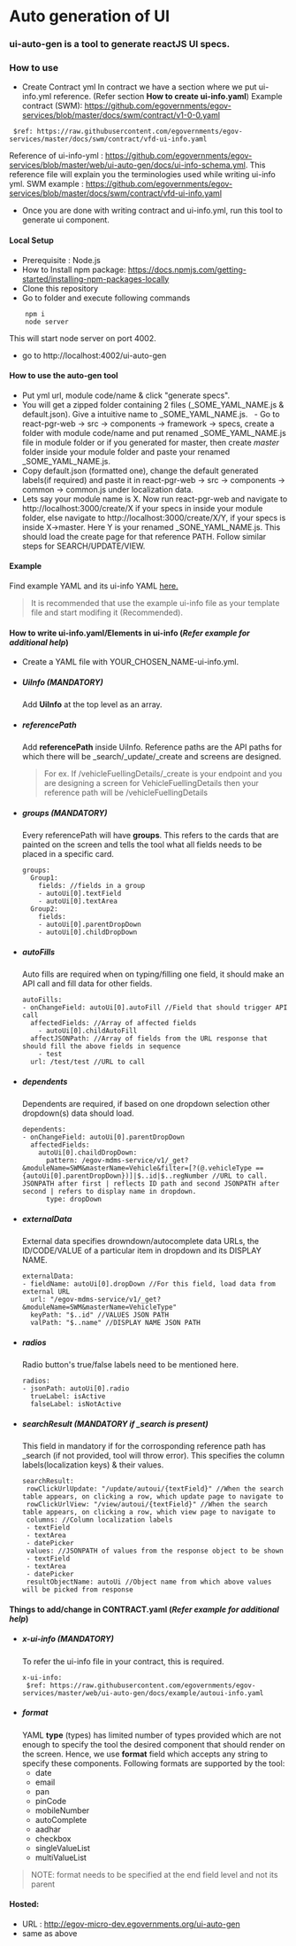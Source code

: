 # Auto generation of UI
### ui-auto-gen is a tool to generate reactJS UI specs.

### How to use
- Create Contract yml
 In contract we have a section where we put ui-info.yml reference. (Refer section **How to create ui-info.yaml**)
 Example contract (SWM): https://github.com/egovernments/egov-services/blob/master/docs/swm/contract/v1-0-0.yaml 
 ``` x-ui-info:
  $ref: https://raw.githubusercontent.com/egovernments/egov-services/master/docs/swm/contract/vfd-ui-info.yaml

```
 Reference of ui-info-yml : https://github.com/egovernments/egov-services/blob/master/web/ui-auto-gen/docs/ui-info-schema.yml. This reference file will explain you the terminologies used while writing ui-info yml.
 SWM example : https://github.com/egovernments/egov-services/blob/master/docs/swm/contract/vfd-ui-info.yaml
 - Once you are done with writing contract and ui-info.yml, run this tool to generate ui component.

#### Local Setup
- Prerequisite : Node.js
- How to Install npm package: https://docs.npmjs.com/getting-started/installing-npm-packages-locally
- Clone this repository
- Go to folder and execute following commands

``` 
    npm i
    node server
   ```
   This will start node server on port 4002.
   - go to http://localhost:4002/ui-auto-gen
   
#### How to use the auto-gen tool
   - Put yml url, module code/name & click "generate specs".
   - You will get a zipped folder containing 2 files (_SOME_YAML_NAME.js & default.json). Give a intuitive name to _SOME_YAML_NAME.js.
   - Go to react-pgr-web -> src -> components -> framework -> specs, create a folder with module code/name and put renamed _SOME_YAML_NAME.js file in module folder or if you generated for master, then create *master* folder inside your module folder and paste your renamed _SOME_YAML_NAME.js.
   - Copy default.json (formatted one), change the default generated labels(if required) and paste it in react-pgr-web -> src -> components -> common -> common.js under localization data.
   - Lets say your module name is X. Now run react-pgr-web and navigate to http://localhost:3000/create/X if your specs in inside your module folder, else navigate to http://localhost:3000/create/X/Y, if your specs is inside X->master. Here Y is your renamed _SONE_YAML_NAME.js. This should load the create page for that reference PATH. Follow similar steps for SEARCH/UPDATE/VIEW.
   
#### Example
  Find example YAML and its ui-info YAML [here.](https://github.com/egovernments/egov-services/tree/master/web/ui-auto-gen/docs/example) 
  > It is recommended that use the example ui-info file as your template file and start modifing it (Recommended). 

#### How to write ui-info.yaml/Elements in ui-info (*Refer example for additional help*)
   - Create a YAML file with YOUR_CHOSEN_NAME-ui-info.yml.
   - ##### UiInfo (**_MANDATORY_**)
     Add **UiInfo** at the top level as an array.
   - ##### referencePath
     Add **referencePath** inside UiInfo. Reference paths are the API paths for which there will be _search/_update/_create and screens are designed. 
   
       > For ex. If /vehicleFuellingDetails/_create is your endpoint and you are designing a screen for VehicleFuellingDetails then your reference path will be /vehicleFuellingDetails
  
  - ##### groups (**_MANDATORY_**)
    Every referencePath will have **groups**. This refers to the cards that are painted on the screen and tells the tool what all fields needs to be placed in a specific card.
  
    ```
    groups:
      Group1:
        fields: //fields in a group
        - autoUi[0].textField
        - autoUi[0].textArea
      Group2:
        fields:
        - autoUi[0].parentDropDown
        - autoUi[0].childDropDown
    ```
  - ##### autoFills
    Auto fills are required when on typing/filling one field, it should make an API call and fill data for other fields.
    ```
    autoFills:
    - onChangeField: autoUi[0].autoFill //Field that should trigger API call
      affectedFields: //Array of affected fields
        - autoUi[0].childAutoFill
      affectJSONPath: //Array of fields from the URL response that should fill the above fields in sequence
        - test
      url: /test/test //URL to call
    ```
  - ##### dependents
    Dependents are required, if based on one dropdown selection other dropdown(s) data should load.
    ```
    dependents:
    - onChangeField: autoUi[0].parentDropDown
      affectedFields:
        autoUi[0].chaildDropDown:
          pattern: /egov-mdms-service/v1/_get?&moduleName=SWM&masterName=Vehicle&filter=[?(@.vehicleType == {autoUi[0].parentDropDown})]|$..id|$..regNumber //URL to call. JSONPATH after first | reflects ID path and second JSONPATH after second | refers to display name in dropdown.
          type: dropDown
    ```
  - ##### externalData
    External data specifies drowndown/autocomplete data URLs, the ID/CODE/VALUE of a particular item in dropdown and its DISPLAY NAME.
    ```
    externalData:
    - fieldName: autoUi[0].dropDown //For this field, load data from external URL
      url: "/egov-mdms-service/v1/_get?&moduleName=SWM&masterName=VehicleType"
      keyPath: "$..id" //VALUES JSON PATH
      valPath: "$..name" //DISPLAY NAME JSON PATH
    ```
  - ##### radios
    Radio button's true/false labels need to be mentioned here.
    ```
    radios:
    - jsonPath: autoUi[0].radio
      trueLabel: isActive
      falseLabel: isNotActive
    ```
  - ##### searchResult (**_MANDATORY_** if _search is present)
    This field in mandatory if for the corrosponding reference path has _search (if not provided, tool will throw error).
    This specifies the column labels(localization keys) & their values.
    ```
    searchResult:
     rowClickUrlUpdate: "/update/autoui/{textField}" //When the search table appears, on clicking a row, which update page to navigate to
     rowClickUrlView: "/view/autoui/{textField}" //When the search table appears, on clicking a row, which view page to navigate to
     columns: //Column localization labels
     - textField
     - textArea
     - datePicker
     values: //JSONPATH of values from the response object to be shown
     - textField
     - textArea
     - datePicker
     resultObjectName: autoUi //Object name from which above values will be picked from response
    ```
#### Things to add/change in CONTRACT.yaml (*Refer example for additional help*)
- ##### x-ui-info (**_MANDATORY_**)
  To refer the ui-info file in your contract, this is required.
  ```
  x-ui-info:
   $ref: https://raw.githubusercontent.com/egovernments/egov-services/master/web/ui-auto-gen/docs/example/autoui-info.yaml
  ```
- ##### format
  YAML **type** (types) has limited number of types provided which are not enough to specify the tool the desired component that should render on the screen. Hence, we use **format** field which accepts any string to specify these components.
  Following formats are supported by the tool:
  - date
  - email
  - pan
  - pinCode
  - mobileNumber
  - autoComplete
  - aadhar
  - checkbox
  - singleValueList
  - multiValueList
  
 > NOTE: format needs to be specified at the end field level and not its parent

#### Hosted:
- URL : http://egov-micro-dev.egovernments.org/ui-auto-gen
- same as above
